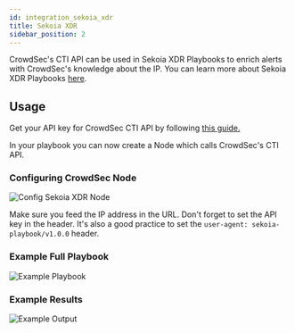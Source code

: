 ```yaml
---
id: integration_sekoia_xdr
title: Sekoia XDR
sidebar_position: 2
---
```


CrowdSec's CTI API can be used in Sekoia XDR Playbooks to enrich alerts with CrowdSec's knowledge about the IP. You can learn more about Sekoia XDR Playbooks [here](https://docs.sekoia.io/xdr/features/automate/).

## Usage

Get your API key for CrowdSec CTI API by following [this guide.](/docs/next/cti_api/getting_started)

In your playbook you can now create a Node which calls CrowdSec's CTI API. 

### Configuring CrowdSec Node

![Config Sekoia XDR Node](/img/sekoia_xdr/config_node.jpg)

Make sure you feed the IP address in the URL. Don't forget to set the API key in the header.
It's also a good practice to set the `user-agent: sekoia-playbook/v1.0.0` header.


### Example Full Playbook

![Example Playbook](/img/sekoia_xdr/full_playbook.jpg)

### Example Results

![Example Output](/img/sekoia_xdr/results.jpg)

